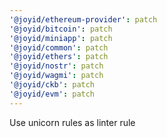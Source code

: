 ```yaml
---
'@joyid/ethereum-provider': patch
'@joyid/bitcoin': patch
'@joyid/miniapp': patch
'@joyid/common': patch
'@joyid/ethers': patch
'@joyid/nostr': patch
'@joyid/wagmi': patch
'@joyid/ckb': patch
'@joyid/evm': patch
---
```


Use unicorn rules as linter rule
